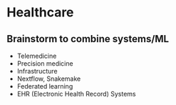 # Healthcare

## Brainstorm to combine systems/ML

- Telemedicine
- Precision medicine
- Infrastructure
- Nextflow, Snakemake
- Federated learning
- EHR (Electronic Health Record) Systems
